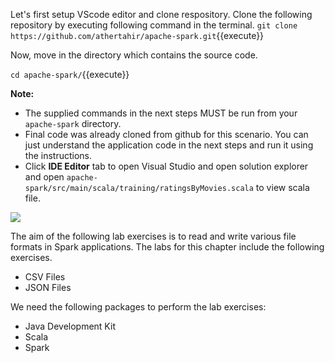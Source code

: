 Let's first setup VScode editor and clone respository. Clone the following repository by executing following command in the terminal.
`git clone https://github.com/athertahir/apache-spark.git`{{execute}}

Now, move in the directory which contains the source code.

`cd apache-spark/`{{execute}}


**Note:**
- The supplied commands in the next steps MUST be run from your `apache-spark` directory. 
- Final code was already cloned from github for this scenario. You can just understand the application code in the next steps and run it using the instructions.
- Click **IDE Editor** tab to open Visual Studio and open solution explorer and open `apache-spark/src/main/scala/training/ratingsByMovies.scala` to view scala file.

![](https://github.com/fenago/katacoda-scenarios/raw/master/apache-spark/1.JPG)

The aim of the following lab exercises is to read and write various file formats in Spark applications.
The labs for this chapter include the following exercises.
- CSV Files
- JSON Files

We need the following packages to perform the lab exercises: 
- Java Development Kit
- Scala
- Spark
